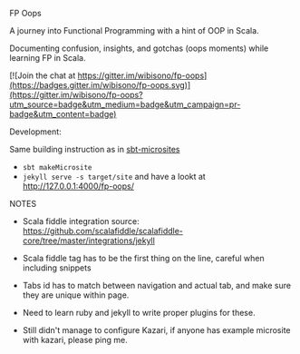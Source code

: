 FP Oops

A journey into Functional Programming with a hint of OOP in Scala.

Documenting confusion, insights, and gotchas (oops moments) while learning FP in Scala.

[![Join the chat at https://gitter.im/wibisono/fp-oops](https://badges.gitter.im/wibisono/fp-oops.svg)](https://gitter.im/wibisono/fp-oops?utm_source=badge&utm_medium=badge&utm_campaign=pr-badge&utm_content=badge)

Development:

Same building instruction as in [sbt-microsites](https://47deg.github.io/sbt-microsites/docs/build-the-microsite.html) 
- `sbt makeMicrosite` 
- `jekyll serve -s target/site` and have a lookt at http://127.0.0.1:4000/fp-oops/



NOTES 

* Scala fiddle integration source: https://github.com/scalafiddle/scalafiddle-core/tree/master/integrations/jekyll 
* Scala fiddle tag has to be the first thing on the line, careful when including snippets

* Tabs id has to match between navigation and actual tab, and make sure they are unique within page. 
* Need to learn ruby and jekyll to write proper plugins for these.

* Still didn't manage to configure Kazari, if anyone has example microsite with kazari, please ping me.
